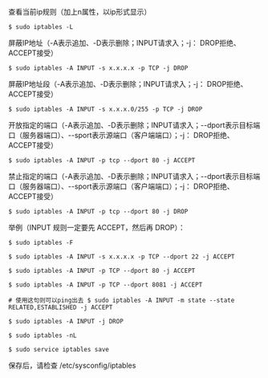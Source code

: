 
查看当前ip规则（加上n属性，以ip形式显示）

    $ sudo iptables -L

屏蔽IP地址（-A表示追加、-D表示删除；INPUT请求入；-j： DROP拒绝、ACCEPT接受）

    $ sudo iptables -A INPUT -s x.x.x.x -p TCP -j DROP

屏蔽IP地址段（-A表示追加、-D表示删除；INPUT请求入；-j： DROP拒绝、ACCEPT接受）

    $ sudo iptables -A INPUT -s x.x.x.0/255 -p TCP -j DROP

开放指定的端口（-A表示追加、-D表示删除；INPUT请求入；--dport表示目标端口（服务器端口）、--sport表示源端口（客户端端口）；-j： DROP拒绝、ACCEPT接受）

    $ sudo iptables -A INPUT -p tcp --dport 80 -j ACCEPT

禁止指定的端口（-A表示追加、-D表示删除；INPUT请求入；--dport表示目标端口（服务器端口）、--sport表示源端口（客户端端口）；-j： DROP拒绝、ACCEPT接受）

    $ sudo iptables -A INPUT -p tcp --dport 80 -j DROP

举例（INPUT 规则一定要先 ACCEPT，然后再 DROP）：

    $ sudo iptables -F

    $ sudo iptables -A INPUT -s x.x.x.x -p TCP --dport 22 -j ACCEPT

    $ sudo iptables -A INPUT -p TCP --dport 80 -j ACCEPT

    $ sudo iptables -A INPUT -p TCP --dport 8081 -j ACCEPT
    
    # 使用这句则可以ping出去 $ sudo iptables -A INPUT -m state --state RELATED,ESTABLISHED -j ACCEPT

    $ sudo iptables -A INPUT -j DROP

    $ sudo iptables -nL

    $ sudo service iptables save

保存后，请检查 /etc/sysconfig/iptables
